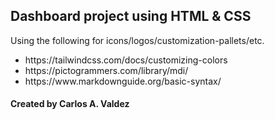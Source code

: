 
## Dashboard project using HTML & CSS

Using the following for icons/logos/customization-pallets/etc.
<ul>
    <li>https://tailwindcss.com/docs/customizing-colors</li>
    <li>https://pictogrammers.com/library/mdi/</li>
    <li>https://www.markdownguide.org/basic-syntax/</li>
</ul>

#### Created by Carlos A. Valdez